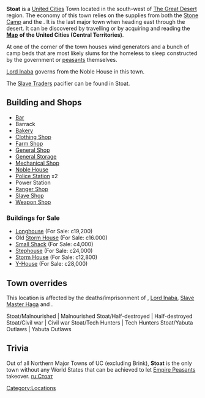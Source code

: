 **Stoat** is a [United Cities](03%20-%20Projects%20&%20Wikis/Kenshi/Kenshi%20Wiki/Kenshi%20Wiki%20Template/United_Cities.md "wikilink") Town located in
the south-west of [The Great Desert](The_Great_Desert.md "wikilink")
region. The economy of this town relies on the supplies from both the
[Stone Camp](Stone_Camp.md "wikilink") and the [](Slave_Farm.md). It is the last major town when heading
east through the desert. It can be discovered by travelling or by
acquiring and reading the [**Map**](Maps.md "wikilink") **of the United
Cities (Central Territories)**.

At one of the corner of the town houses wind generators and a bunch of
camp beds that are most likely slums for the homeless to sleep
constructed by the government or [peasants](03%20-%20Projects%20&%20Wikis/Kenshi/Kenshi%20Wiki/Kenshi%20Wiki%20Template/Empire_Peasants.md "wikilink")
themselves.

[Lord Inaba](Lord_Inaba.md "wikilink") governs from the Noble House in this
town.

The [Slave Traders](03%20-%20Projects%20&%20Wikis/Kenshi/Kenshi%20Wiki/Kenshi%20Wiki%20Template/Slave_Traders.md "wikilink") pacifier can be found in
Stoat.

## Building and Shops

- [Bar](Bar.md "wikilink")
- Barrack
- [Bakery](Empire_Bakery.md "wikilink")
- [Clothing Shop](Clothing_Shop.md "wikilink")
- [Farm Shop](Farm_Shop.md "wikilink")
- [General Shop](Empire_General_Shop.md "wikilink")
- [General Storage](Empire_General_Storage.md "wikilink")
- [Mechanical Shop](Empire_Mechanical_Shop.md "wikilink")
- [Noble House](Noble_House.md "wikilink")
- [Police Station](Police_Station.md "wikilink") x2
- Power Station
- [Ranger Shop](Empire_Ranger_Shop.md "wikilink")
- [Slave Shop](Slave_Shop.md "wikilink")
- [Weapon Shop](Small_Empire_Weapon_Shop.md "wikilink")

### Buildings for Sale

- [Longhouse](Longhouse.md "wikilink") (For Sale: c19,200)
- Old [Storm House](Storm_House.md "wikilink") (For Sale: c16.000)
- [Small Shack](Small_Shack.md "wikilink") (For Sale: c4,000)
- [Stephouse](Stephouse.md "wikilink") (For Sale: c24,000)
- [Storm House](Storm_House.md "wikilink") (For Sale: c12,800)
- [Y-House](Y-House.md "wikilink") (For Sale: c28,000)

## Town overrides

This location is affected by the deaths/imprisonment of [](Emperor_Tengu.md), [Lord Inaba](Lord_Inaba.md "wikilink"),
[Slave Master Haga](Slave_Master_Haga.md "wikilink") and [](Slave_Mistress_Ren.md).

<tabview> Stoat/Malnourished \| Malnourished Stoat/Half-destroyed \|
Half-destroyed Stoat/Civil war \| Civil war Stoat/Tech Hunters \| Tech
Hunters Stoat/Yabuta Outlaws \| Yabuta Outlaws </tabview>

## Trivia

Out of all Northern Major Towns of UC (excluding Brink), **Stoat** is
the only town without any World States that can be achieved to let
[Empire Peasants](03%20-%20Projects%20&%20Wikis/Kenshi/Kenshi%20Wiki/Kenshi%20Wiki%20Template/Empire_Peasants.md "wikilink") takeover.
[ru:Стоат](ru:Стоат "wikilink")

[Category:Locations](Category:Locations "wikilink")